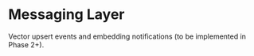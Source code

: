 # Messaging Layer

Vector upsert events and embedding notifications (to be implemented in Phase 2+).